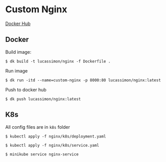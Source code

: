 # Custom Nginx

[Docker Hub](https://hub.docker.com/r/lucassimon/nginx)

## Docker

Build image:

`$ dk build -t lucassimon/nginx -f Dockerfile .`

Run image

`$ dk run -itd --name=custom-nginx -p 8000:80 lucassimon/nginx:latest`

Push to docker hub

`$ dk push lucassimon/nginx:latest`

## K8s

All config files are in `k8s` folder

`$ kubectl apply -f nginx/k8s/deployment.yaml`

`$ kubectl apply -f nginx/k8s/service.yaml`

`$ minikube service nginx-service`
